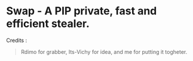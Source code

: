 # Swap - A PIP private, fast and efficient stealer.
Credits :
> Rdimo for grabber, Its-Vichy for idea, and me for putting it togheter.